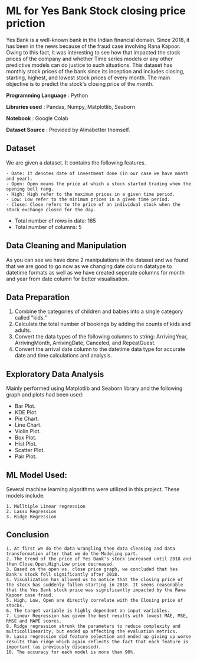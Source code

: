 # ML for Yes Bank Stock closing price priction
Yes Bank is a well-known bank in the Indian financial domain. Since 2018, it has been in the news because of the fraud case involving Rana Kapoor. Owing to this fact, it was interesting to see how that impacted the stock prices of the company and whether Time series models or any other predictive models can do justice to such situations. This dataset has monthly stock prices of the bank since its inception and includes closing, starting, highest, and lowest stock prices of every month. The main objective is to predict the stock's closing price of the month.

**Programming Language** : Python

**Libraries used** : Pandas, Numpy, Matplotlib, Seaborn

**Notebook** : Google Colab

**Dataset Source** : Provided by Almabetter themself.

## Dataset 
We are given a dataset. It contains the following features.
```
- Date: It denotes date of investment done (in our case we have month and year).
- Open: Open means the price at which a stock started trading when the opening bell rang.
- High: High refer to the maximum prices in a given time period.
- Low: Low refer to the minimum prices in a given time period.
- Close: Close refers to the price of an individual stock when the stock exchange closed for the day.
```

- Total number of rows in data: 185
- Total number of columns: 5

## Data Cleaning and Manipulation
As you can see we have done 2 manipulations in the dataset and we found that we are good to go now as we changing date colunn datatype to datetime formats as well as we have created seperate columns for month and year from date column for better visualisation.

## Data Preparation
 1) Combine the categories of children and babies into a single category called "kids."
 2) Calculate the total number of bookings by adding the counts of kids and adults.
 3) Convert the data types of the following columns to string: ArrivingYear, ArrivingMonth, ArrivingDate, Canceled, and RepeatGuest.
 4) Convert the arrival date column to the datetime data type for accurate date and time calculations and analysis.


## Exploratory Data Analysis
Mainly performed using Matplotlib and Seaborn library and the following graph and plots had been used:
   - Bar Plot.
   - KDE Plot.
   - Pie Chart.
   - Line Chart.
   - Violin Plot.
   - Box Plot.
   - Hist Plot.
   - Scatter Plot.
   - Pair Plot.

## ML Model Used:
Several machine learning algorithms were utilized in this project. These models include:
```
1. Mulltiple Linear regression
2. Lasso Regression
3. Ridge Regression
 ```
             
## Conclusion
```
1. At first we do the data wrangling then data cleaning and data transformation after that we do the Modeling part.
2. The trend of the price of Yes Bank's stock increased until 2018 and then Close,Open,High,Low price decreased.
3. Based on the open vs. close price graph, we concluded that Yes Bank's stock fell significantly after 2018.
4. Visualization has allowed us to notice that the closing price of the stock has suddenly fallen starting in 2018. It seems reasonable that the Yes Bank stock price was significantly impacted by the Rana Kapoor case fraud.
5. High, Low, Open are directly correlate with the Closing price of stocks.
6. The target variable is highly dependent on input variables.
7. Linear Regression has given the best results with lowest MAE, MSE, RMSE and MAPE scores.
8. Ridge regression shrunk the parameters to reduce complexity and multicollinearity, but ended up affecting the evaluation metrics.
9. Lasso regression did feature selection and ended up giving up worse results than ridge which again reflects the fact that each feature is important (as previously discussed).
10. The accuracy for each model is more than 90%.
```
